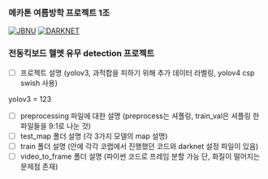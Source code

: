 ### 메카톤 여름방학 프로젝트 1조

[![JBNU](https://img.shields.io/badge/JBNU-mecathon-9cf?style=for-the-badge&logo=appveyor)](https://www.jbnu.ac.kr/kor/)
[![DARKNET](https://img.shields.io/badge/darknet-yolo-brightgreen?style=for-the-badge&logo=appveyor)](https://github.com/AlexeyAB/darknet)

### 전동킥보드 헬멧 유무 detection 프로젝트

- [ ] 프로젝트 설명 (yolov3, 과적합을 피하기 위해 추가 데이터 라벨링, yolov4 csp swish 사용)

yolov3 = 123
- [ ] preprocessing 파일에 대한 설명 (preprocess는 셔플링, train_val은 셔플링 한 파일들을 9:1로 나눈 것)
- [ ] test_map 폴더 설명 (각 3가지 모델의 map 설명)
- [ ] train 폴더 설명 (안에 각각 코랩에서 진행했던 코드와 darknet 설정 파일이 있음)
- [ ] video_to_frame 폴더 설명 (파이썬 코드로 프레임 분할 가능 단, 화질이 떨어지는 문제점 존재)